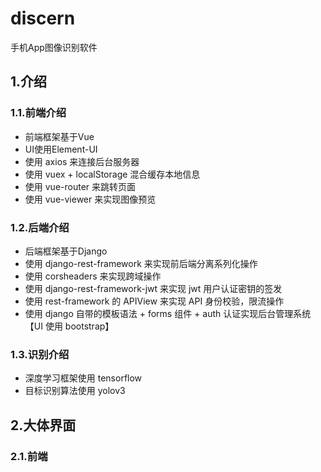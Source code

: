 # discern
手机App图像识别软件

## 1.介绍
### 1.1.前端介绍
- 前端框架基于Vue
- UI使用Element-UI
- 使用 axios 来连接后台服务器
- 使用 vuex + localStorage 混合缓存本地信息
- 使用 vue-router 来跳转页面
- 使用 vue-viewer 来实现图像预览

### 1.2.后端介绍
- 后端框架基于Django
- 使用 django-rest-framework 来实现前后端分离系列化操作
- 使用 corsheaders 来实现跨域操作
- 使用 django-rest-framework-jwt 来实现 jwt 用户认证密钥的签发
- 使用 rest-framework 的 APIView 来实现 API 身份校验，限流操作
- 使用 django 自带的模板语法 + forms 组件 + auth 认证实现后台管理系统【UI 使用 bootstrap】

### 1.3.识别介绍
- 深度学习框架使用 tensorflow 
- 目标识别算法使用 yolov3

## 2.大体界面
### 2.1.前端

